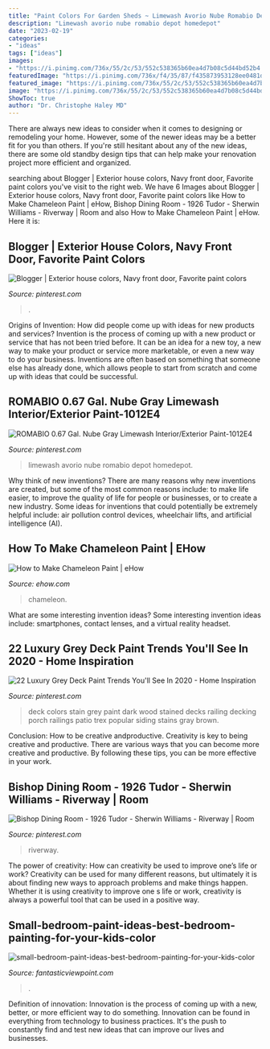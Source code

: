 ```yaml
---
title: "Paint Colors For Garden Sheds ~ Limewash Avorio Nube Romabio Depot Homedepot"
description: "Limewash avorio nube romabio depot homedepot"
date: "2023-02-19"
categories:
- "ideas"
tags: ["ideas"]
images:
- "https://i.pinimg.com/736x/55/2c/53/552c538365b60ea4d7b08c5d44bd52b4.jpg"
featuredImage: "https://i.pinimg.com/736x/f4/35/87/f435873953128ee0481d0371573278f0--navy-front-doors-hale-navy.jpg"
featured_image: "https://i.pinimg.com/736x/55/2c/53/552c538365b60ea4d7b08c5d44bd52b4.jpg"
image: "https://i.pinimg.com/736x/55/2c/53/552c538365b60ea4d7b08c5d44bd52b4.jpg"
ShowToc: true
author: "Dr. Christophe Haley MD"
---
```



There are always new ideas to consider when it comes to designing or remodeling your home. However, some of the newer ideas may be a better fit for you than others. If you're still hesitant about any of the new ideas, there are some old standby design tips that can help make your renovation project more efficient and organized.

	

		
searching about Blogger | Exterior house colors, Navy front door, Favorite paint colors you've visit to the right web. We have 6 Images about Blogger | Exterior house colors, Navy front door, Favorite paint colors like How to Make Chameleon Paint | eHow, Bishop Dining Room - 1926 Tudor - Sherwin Williams - Riverway | Room and also How to Make Chameleon Paint | eHow. Here it is:
		
    
## Blogger | Exterior House Colors, Navy Front Door, Favorite Paint Colors

<img loading=lazy src="https://i.pinimg.com/736x/f4/35/87/f435873953128ee0481d0371573278f0--navy-front-doors-hale-navy.jpg" onerror="this.onerror=null;this.src='https://tse3.mm.bing.net/th?id=OIP.PEn1LNd_JEnvcYTML91nUgHaJ4&amp;pid=15.1';" alt="Blogger | Exterior house colors, Navy front door, Favorite paint colors">

_Source: pinterest.com_

>. 

	

Origins of Invention: How did people come up with ideas for new products and services?
Invention is the process of coming up with a new product or service that has not been tried before. It can be an idea for a new toy, a new way to make your product or service more marketable, or even a new way to do your business. Inventions are often based on something that someone else has already done, which allows people to start from scratch and come up with ideas that could be successful.

    
## ROMABIO 0.67 Gal. Nube Gray Limewash Interior/Exterior Paint-1012E4

<img loading=lazy src="https://i.pinimg.com/736x/55/2c/53/552c538365b60ea4d7b08c5d44bd52b4.jpg" onerror="this.onerror=null;this.src='https://tse1.mm.bing.net/th?id=OIP.uqLVOAKs-fO4wCfBvxSCfAAAAA&amp;pid=15.1';" alt="ROMABIO 0.67 Gal. Nube Gray Limewash Interior/Exterior Paint-1012E4">

_Source: pinterest.com_

>limewash avorio nube romabio depot homedepot. 

	

Why think of new inventions?
There are many reasons why new inventions are created, but some of the most common reasons include: to make life easier, to improve the quality of life for people or businesses, or to create a new industry. Some ideas for inventions that could potentially be extremely helpful include: air pollution control devices, wheelchair lifts, and artificial intelligence (AI).

    
## How To Make Chameleon Paint | EHow

<img loading=lazy src="http://img-aws.ehowcdn.com/default/ds-photo/getty/article/184/244/78486765.jpg" onerror="this.onerror=null;this.src='https://tse2.mm.bing.net/th?id=OIP.Ke9fAfse9SSge8Cq7mOM7gHaLH&amp;pid=15.1';" alt="How to Make Chameleon Paint | eHow">

_Source: ehow.com_

>chameleon. 

	

What are some interesting invention ideas?
Some interesting invention ideas include: smartphones, contact lenses, and a virtual reality headset.

    
## 22 Luxury Grey Deck Paint Trends You&#039;ll See In 2020 - Home Inspiration

<img loading=lazy src="https://i.pinimg.com/736x/37/36/cc/3736ccf5b021e5e74b6ac190f606ad7b.jpg" onerror="this.onerror=null;this.src='https://tse1.mm.bing.net/th?id=OIP.scTUXhl4TPDkwT4DWbuNsQHaFh&amp;pid=15.1';" alt="22 Luxury Grey Deck Paint Trends You&#039;ll See In 2020 - Home Inspiration">

_Source: pinterest.com_

>deck colors stain grey paint dark wood stained decks railing decking porch railings patio trex popular siding stains gray brown. 

	

Conclusion: How to be creative andproductive.
Creativity is key to being creative and productive. There are various ways that you can become more creative and productive. By following these tips, you can be more effective in your work.

    
## Bishop Dining Room - 1926 Tudor - Sherwin Williams - Riverway | Room

<img loading=lazy src="https://i.pinimg.com/736x/da/38/94/da38947268be80ca5e46dc2a329338ad--paint-colours-tudor.jpg" onerror="this.onerror=null;this.src='https://tse4.mm.bing.net/th?id=OIP.txim-XZH2W8BJfi2YFtt2wHaHa&amp;pid=15.1';" alt="Bishop Dining Room - 1926 Tudor - Sherwin Williams - Riverway | Room">

_Source: pinterest.com_

>riverway. 

	

The power of creativity: How can creativity be used to improve one’s life or work?
Creativity can be used for many different reasons, but ultimately it is about finding new ways to approach problems and make things happen. Whether it is using creativity to improve one s life or work, creativity is always a powerful tool that can be used in a positive way.

    
## Small-bedroom-paint-ideas-best-bedroom-painting-for-your-kids-color

<img loading=lazy src="https://www.fantasticviewpoint.com/wp-content/uploads/2016/10/small-bedroom-paint-ideas-best-bedroom-painting-for-your-kids-color-suggestions-for-small-bedrooms.jpg" onerror="this.onerror=null;this.src='https://tse4.mm.bing.net/th?id=OIP.uRQL5FhsuqyvPfl8yUdGJwHaFj&amp;pid=15.1';" alt="small-bedroom-paint-ideas-best-bedroom-painting-for-your-kids-color">

_Source: fantasticviewpoint.com_

>. 

	

Definition of innovation:
Innovation is the process of coming up with a new, better, or more efficient way to do something. Innovation can be found in everything from technology to business practices. It's the push to constantly find and test new ideas that can improve our lives and businesses.

